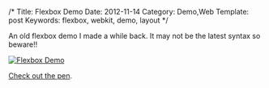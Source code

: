 /*
Title: Flexbox Demo
Date: 2012-11-14
Category: Demo,Web
Template: post
Keywords: flexbox, webkit, demo, layout
*/

An old flexbox demo I made a while back. It may not be the latest syntax so beware!!

[![Flexbox Demo](http://ohdoylerules.com/content/images/Screen-Shot-2012-11-13-at-4.23.41-PM-e135284190554411.png "Flexbox Demo")](http://codepen.io/james2doyle/pen/svEek)

[Check out the pen](http://codepen.io/james2doyle/pen/svEek "Codepen Link").
